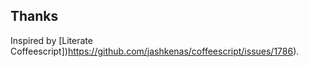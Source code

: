 ## Thanks

Inspired by [Literate Coffeescript])https://github.com/jashkenas/coffeescript/issues/1786).